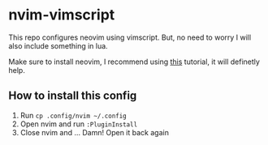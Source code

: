 # nvim-vimscript
This repo configures neovim using vimscript.
But, no need to worry I will also include something in lua.

Make sure to install neovim, I recommend using [this](https://github.com/neovim/neovim/wiki/Installing-Neovim)
tutorial, it will definetly help.

## How to install this config
1. Run `cp .config/nvim ~/.config`
2. Open nvim and run `:PluginInstall`
3. Close nvim and ... Damn! Open it back again


